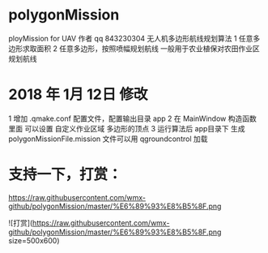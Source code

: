# polygonMission
ployMission for UAV
作者 qq 843230304
无人机多边形航线规划算法
1 任意多边形求取面积
2 任意多边形，按照喷幅规划航线
一般用于农业植保对农田作业区规划航线

# 2018 年 1月 12日 修改
1 增加 .qmake.conf 配置文件，配置输出目录 app
2 在 MainWindow 构造函数 里面 可以设置 自定义作业区域 多边形的顶点
3 运行算法后 app目录下 生成 polygonMissionFile.mission 文件可以用 qgroundcontrol 加载

# 支持一下，打赏：
https://raw.githubusercontent.com/wmx-github/polygonMission/master/%E6%89%93%E8%B5%8F.png

![打赏](https://raw.githubusercontent.com/wmx-github/polygonMission/master/%E6%89%93%E8%B5%8F.png size=500x600)
